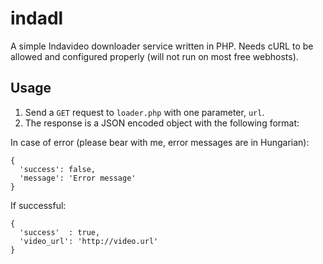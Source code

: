 indadl
======

A simple Indavideo downloader service written in PHP. Needs cURL to be allowed and configured properly (will not run on most free webhosts).

Usage
------
1. Send a `GET` request to `loader.php` with one parameter, `url`.
2. The response is a JSON encoded object with the following format:

In case of error (please bear with me, error messages are in Hungarian): 
```
{ 
  'success': false, 
  'message': 'Error message'
}
```

If successful:
```
{
  'success'  : true,
  'video_url': 'http://video.url'
}
```
